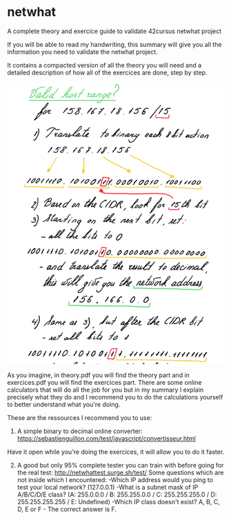 # netwhat
A complete theory and exercice guide to validate 42cursus netwhat project

If you will be able to read my handwriting, this summary will give you all the information you need to validate the netwhat project.

It contains a compacted version of all the theory you will need and a detailed description of how all of the exercices are done, step by step.

![](Images/img.PNG)

As you imagine, in theory.pdf you will find the theory part and in exercices.pdf you will find the exercices part. There are some online calculators that will do all the job for you but in my summary I explain precisely what they do and I recommend you to do the calculations yourself to better understand what you're doing.

These are the ressources I recommend you to use:

1) A simple binary to decimal online converter: https://sebastienguillon.com/test/javascript/convertisseur.html

Have it open while you're doing the exercices, it will allow you to do it faster.

2) A good but only 95% complete tester you can train with before going for the real test: http://netwhattest.surge.sh/test/
Some questions which are not inside which I encountered:
-Which IP address would you ping to test your local network? (127.0.0.1)
-What is a subnet mask of IP A/B/C/D/E class? (A: 255.0.0.0 / B: 255.255.0.0 / C: 255.255.255.0 / D: 255.255.255.255 / E: Undefined)
-Which IP class doesn't exist? A, B, C, D, E or F - The correct answer is F.
